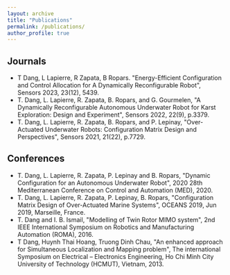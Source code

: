 ```yaml
---
layout: archive
title: "Publications"
permalink: /publications/
author_profile: true
---
```


<!-- {% if author.googlescholar %}
  You can also find my articles on <u><a href="{{author.googlescholar}}">my Google Scholar profile</a>.</u>
{% endif %}

{% include base_path %}

{% for post in site.publications reversed %}
  {% include archive-single.html %}
{% endfor %} -->

## Journals
- T Dang, L Lapierre, R Zapata, B Ropars. "Energy-Efficient Configuration and Control
Allocation for A Dynamically Reconfigurable Robot", Sensors 2023, 23(12), 5439.
- T. Dang, L. Lapierre, R. Zapata, B. Ropars, and G. Gourmelen, "A Dynamically Reconfigurable Autonomous Underwater Robot for Karst Exploration: Design and Experiment", Sensors 2022, 22(9), p.3379.
- T. Dang, L. Lapierre, R. Zapata, B. Ropars, and P. Lepinay, "Over-Actuated Underwater Robots: Configuration Matrix Design and Perspectives", Sensors 2021, 21(22), p.7729.

## Conferences
- T. Dang, L. Lapierre, R. Zapata, P. Lepinay and B. Ropars, "Dynamic Configuration for an Autonomous Underwater Robot", 2020 28th Mediterranean Conference on Control and Automation (MED), 2020.
- T. Dang, L. Lapierre, R. Zapata, P. Lepinay, B. Ropars, "Configuration
Matrix Design of Over-Actuated Marine Systems", OCEANS 2019, Jun 2019, Marseille, France.
- T. Dang and I. B. Ismail, "Modelling of Twin Rotor MIMO system", 2nd IEEE International Symposium on Robotics and Manufacturing Automation (ROMA), 2016.
- T Dang, Huynh Thai Hoang, Truong Dinh Chau, "An enhanced approach for Simultaneous Localization and Mapping problem", The international Symposium on
Electrical – Electronics Engineering, Ho Chi Minh City University of Technology
(HCMUT), Vietnam, 2013.

